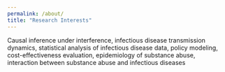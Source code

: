 ```yaml
---
permalink: /about/
title: "Research Interests"
---
```


Causal inference under interference, infectious disease transmission dynamics, statistical analysis of infectious disease data, policy modeling, cost-effectiveness evaluation, epidemiology of substance abuse, interaction between substance abuse and infectious diseases

